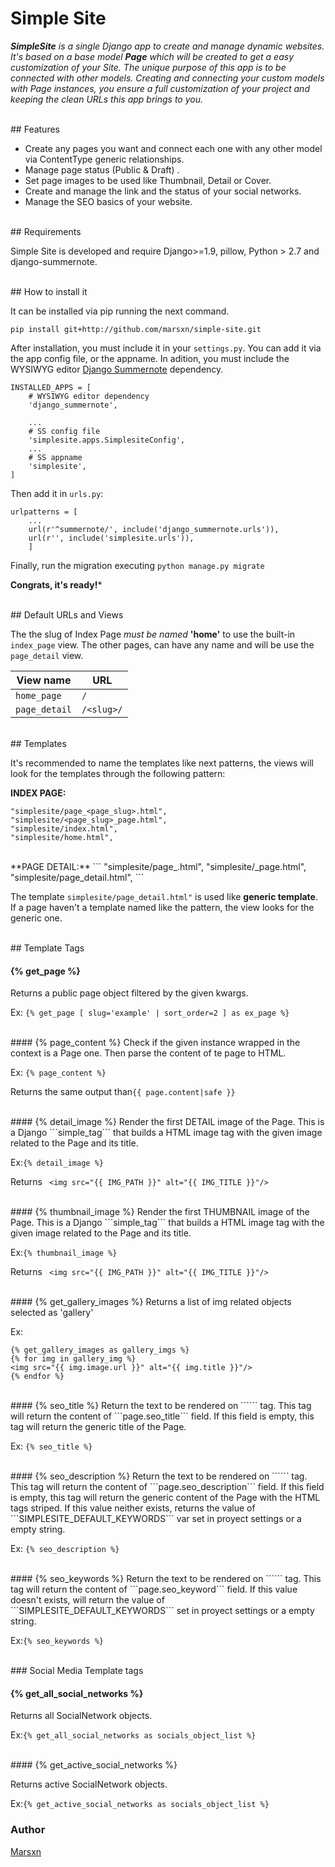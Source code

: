# Simple Site
 ***SimpleSite*** *is a single Django app to create and manage dynamic websites. It's based on a base model* ***Page***  *which will be created to get a easy customization of your Site. The unique purpose of this app is to be connected with other models. Creating and connecting your custom models with Page instances, you ensure a full customization of your project and keeping the clean URLs this app brings to you.*

<br>
## Features

* Create any pages you want and connect each one with any other model via ContentType generic relationships.
* Manage page status (Public & Draft) .
* Set page images to be used like Thumbnail, Detail or Cover. 
* Create and manage the link and the status of your social networks.
* Manage the SEO basics of your website.

<br>
## Requirements

Simple Site is developed and require Django>=1.9, pillow, Python > 2.7 and django-summernote.

<br>
## How to install it

It can be installed via pip running the next command.
```
pip install git+http://github.com/marsxn/simple-site.git
```

After installation, you must include it in your ```settings.py```. You can add it via the app config file, or the appname. In adition, you must include the WYSIWYG editor [Django Summernote](https://github.com/summernote/django-summernote) dependency.

```
INSTALLED_APPS = [
    # WYSIWYG editor dependency
    'django_summernote',

    ...
    # SS config file
    'simplesite.apps.SimplesiteConfig',
    ...
    # SS appname
    'simplesite',
]
```
Then add it in ```urls.py```:
```
urlpatterns = [
    ...
    url(r'^summernote/', include('django_summernote.urls')),
    url(r'', include('simplesite.urls')),
    ]
```
Finally, run the migration executing ```python manage.py migrate```

**Congrats, it's ready!***

<br>
## Default URLs and Views

The the slug of Index Page *must be named* **'home'** to use the built-in `index_page` view. The other pages, can have any name and will be use the `page_detail` view.

|     View name   |URL              |
|-----------------|-----------------|
|`home_page`      |`/`              |
|`page_detail`    |`/<slug>/`       |

<br>
## Templates

It's recommended to name the templates like next patterns, the views will look for the templates through the following pattern:

**INDEX PAGE:**
```
"simplesite/page_<page_slug>.html",
"simplesite/<page_slug>_page.html",
"simplesite/index.html",
"simplesite/home.html",
```

<br>
**PAGE DETAIL:**
```
"simplesite/page_<page_slug>.html",
"simplesite/<page_slug>_page.html",
"simplesite/page_detail.html",
```

The template ```simplesite/page_detail.html"``` is used like **generic template**. If a page haven't a template named like the pattern, the view looks for the generic one.

<br>
## Template Tags

#### {% get_page %}

Returns a public page object filtered by the given kwargs.

Ex: ```{% get_page [ slug='example' | sort_order=2 ] as ex_page %}```


<br>
#### {% page_content %}
Check if the given instance wrapped in the context is a Page one. Then parse the content of te page to HTML.

Ex: ```{% page_content %}```

Returns the same output than```{{ page.content|safe }}```


<br>
#### {% detail_image %}
Render the first DETAIL image of the Page. This is a Django ```simple_tag``` that builds a HTML image tag with the given image related to the Page and its title.  

Ex:```{% detail_image %}```

Returns ``` <img src="{{ IMG_PATH }}" alt="{{ IMG_TITLE }}"/>``` 


<br>
#### {% thumbnail_image %}
Render the first THUMBNAIL image of the Page. This is a Django ```simple_tag``` that builds a HTML image tag with the given image related to the Page and its title.  

Ex:```{% thumbnail_image %}```

Returns ``` <img src="{{ IMG_PATH }}" alt="{{ IMG_TITLE }}"/>``` 

<br>
#### {% get_gallery_images %}
Returns a list of img related objects selected as 'gallery'

Ex:
``` 
{% get_gallery_images as gallery_imgs %}
{% for img in gallery_img %}
<img src="{{ img.image.url }}" alt="{{ img.title }}"/>
{% endfor %}
``` 

<br>
#### {% seo_title %}
Return the text to be rendered on ```<title></title>``` tag. This tag will return the content of ```page.seo_title``` field. If this field is empty, this tag will return the generic title of the Page.

Ex: ```{% seo_title %}```

<br>
#### {% seo_description %}
Return the text to be rendered on ```<meta name="description">``` tag. This tag will return the content of ```page.seo_description``` field. If this field is empty, this tag will return the generic content of the Page with the HTML tags striped. If this value neither exists, returns the value of ```SIMPLESITE_DEFAULT_KEYWORDS``` var set in proyect settings or a empty string.

Ex: ```{% seo_description %}```

<br>
#### {% seo_keywords %}
Return the text to be rendered on ```<meta name="keywords">``` tag. This tag will return the content of ```page.seo_keyword``` field. If this value doesn't exists, will return the value of ```SIMPLESITE_DEFAULT_KEYWORDS``` set in proyect settings or a empty string.

Ex:```{% seo_keywords %}```

<br>
### Social Media Template tags 

#### {% get_all_social_networks %}

Returns all SocialNetwork objects.

Ex:```{% get_all_social_networks as socials_object_list %}```

<br>
#### {% get_active_social_networks %}

Returns active SocialNetwork objects.

Ex:```{% get_active_social_networks as socials_object_list %}```


### Author
[Marsxn](http://marsxn.io/)
